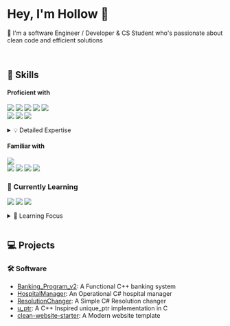 # Hey, I'm Hollow 👋

💜 I'm a software Engineer / Developer & CS Student who's passionate about clean code and efficient solutions

<br>

## 🔨 Skills

#### Proficient with
<p align="left">
  <img src="https://img.shields.io/badge/-C-00599C?style=for-the-badge&logo=c&logoColor=white"/>
  <img src="https://img.shields.io/badge/-C++-00599C?style=for-the-badge&logo=c%2B%2B&logoColor=white"/>
  <img src="https://img.shields.io/badge/-C%23-512BD4?style=for-the-badge&logo=dotnet&logoColor=white"/>
  <img src="https://img.shields.io/badge/SQLite-%2307405e.svg?style=for-the-badge&logo=sqlite&logoColor=white"/>
  <img src="https://img.shields.io/badge/-Unity-000000?style=for-the-badge&logo=unity&logoColor=white"/>
  <br/>
  <img src="https://img.shields.io/badge/-HTML5-E34F26?style=for-the-badge&logo=html5&logoColor=white"/>
  <img src="https://img.shields.io/badge/-CSS3-1572B6?style=for-the-badge&logo=css3&logoColor=white"/>
  <img src="https://img.shields.io/badge/Tailwind%20CSS-%2338B2AC.svg?style=for-the-badge&logo=tailwind-css&logoColor=white"/>
</p>

<details>
  <summary>💡 Detailed Expertise</summary>

  - **Systems Programming**: 
    - Experienced in memory management, data structures, and algorithm implementations across C, C++ & C#
  - **Game Development**: Skilled in Unity 2D development including:
    - Scripting
    - Physics systems (Colliders/Rigidbody)
    - UI implementation
    - Scene management
    - Clean game object hierarchy
  - **Web Development**: 
    - Strong foundation in modern frontend development with responsive design principles
</details>

#### Familiar with
<p align="left">
  <img src="https://img.shields.io/badge/Ren'Py-FF7F7F?style=for-the-badge&logo=Renpy&logoColor=fff"/>
  <br/>
  <img src="https://img.shields.io/badge/-JavaScript-F7DF1E?style=for-the-badge&logo=javascript&logoColor=black"/>
  <img src="https://img.shields.io/badge/-Vue.js-35495E?style=for-the-badge&logo=vue.js&logoColor=4FC08D"/>
  <img src="https://img.shields.io/badge/Vite-646CFF?style=for-the-badge&logo=vite&logoColor=fff"/>
  <img src="https://img.shields.io/badge/-React-20232A?style=for-the-badge&logo=react&logoColor=61DAFB"/>
</p>

### 🌱 Currently Learning
<p align="left">
  <img src="https://img.shields.io/badge/-Unity%20Advanced%20Features-000000?style=for-the-badge&logo=unity&logoColor=white"/>
  <img src="https://img.shields.io/badge/Ren'Py-FF7F7F?style=for-the-badge&logo=Renpy&logoColor=fff"/>
  <img src="https://img.shields.io/badge/-Advanced%20C%23-512BD4?style=for-the-badge&logo=dotnet&logoColor=white"/>
</p>

<details>
  <summary>🎯 Learning Focus</summary>

  - **Advanced Game Development**: 
    - Advanced ability driven player and enemy movement
    - Enemy AI & combat mechanics
    - Seamless transitions
  - **Programming Language Mastery**:
    - Advanced C# patterns and optimizations
    - Modern C++ features and best practices
</details>

<br>

## 💻 Projects

### 🛠️ Software
- [Banking_Program_v2](https://github.com/Ho11ow1/Banking_Program_v2): A Functional C++ banking system
- [HospitalManager](https://github.com/Ho11ow1/HospitalManager): An Operational C# hospital manager
- [ResolutionChanger](https://github.com/Ho11ow1/ResolutionChanger): A Simple C# Resolution changer
- [u_ptr](https://github.com/Ho11ow1/u_ptr): A C++ Inspired unique_ptr implementation in C 
- [clean-website-starter](https://github.com/Ho11ow1/clean-website-starter): A Modern website template
